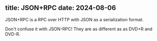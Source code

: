 title: JSON+RPC
date: 2024-08-06
----
JSON+RPC is a RPC over HTTP with JSON as a serialization format.

Don't confuse it with JSON-RPC! They are as different as as DVD+R and DVD-R.
